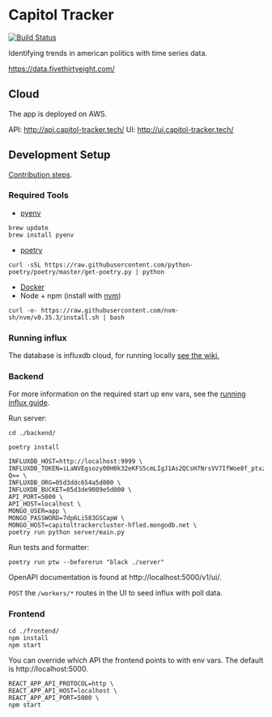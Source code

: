# Capitol Tracker

[![Build Status](https://travis-ci.com/timothyholmes/capitol-tracker.svg?branch=master)](https://travis-ci.com/timothyholmes/capitol-tracker)

Identifying trends in american politics with time series data.

https://data.fivethirtyeight.com/

## Cloud

The app is deployed on AWS.

API: http://api.capitol-tracker.tech/
UI: http://ui.capitol-tracker.tech/

## Development Setup

[Contribution steps](https://github.com/timothyholmes/capitol-tracker/wiki/Contribution-Model).

### Required Tools

- [pyenv](https://github.com/pyenv/pyenv)
```
brew update
brew install pyenv
```
- [poetry](https://python-poetry.org/)
```
curl -sSL https://raw.githubusercontent.com/python-poetry/poetry/master/get-poetry.py | python
```
- [Docker](https://www.docker.com/)
- Node + npm (install with [nvm](https://github.com/nvm-sh/nvm))
```
curl -o- https://raw.githubusercontent.com/nvm-sh/nvm/v0.35.3/install.sh | bash
```

### Running influx

The database is influxdb cloud, for running locally [see the wiki.](https://github.com/timothyholmes/capitol-tracker/wiki/Running-Influx-Cloud)

### Backend

For more information on the required start up env vars, see the [running influx guide](https://github.com/timothyholmes/capitol-tracker/wiki/Running-Influx-Cloud).

Run server:
```
cd ./backend/

poetry install

INFLUXDB_HOST=http://localhost:9999 \
INFLUXDB_TOKEN=iLaNVEgsozy00H0k32eKFS5cmLIgJ1As2QCsH7NrsVV7IfWoe8f_ptxzeXyHAJ7jefusivlyGLnnhhYXvCJy-Q== \
INFLUXDB_ORG=05d3ddc654a5d000 \
INFLUXDB_BUCKET=05d3de9089e5d000 \
API_PORT=5000 \
API_HOST=localhost \
MONGO_USER=app \
MONGO_PASSWORD=7dp6Li583GSCapW \
MONGO_HOST=capitoltrackercluster-hfled.mongodb.net \
poetry run python server/main.py
```

Run tests and formatter:
```
poetry run ptw --beforerun "black ./server"
```

OpenAPI documentation is found at http://localhost:5000/v1/ui/.

`POST` the `/workers/*` routes in the UI to seed influx with poll data.

### Frontend

```
cd ./frontend/
npm install
npm start
```

You can override which API the frontend points to with env vars. The default is http://localhost:5000.
```
REACT_APP_API_PROTOCOL=http \
REACT_APP_API_HOST=localhost \
REACT_APP_API_PORT=5000 \
npm start
```